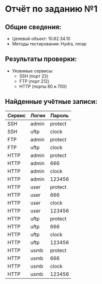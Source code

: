 # Отчёт по заданию №1

## Общие сведения:
- Целевой объект: 10.62.34.10
- Методы тестирования: Hydra, nmap

## Результаты проверки:
- Уязвимые сервисы:
  * SSH (порт 22)
  * FTP (порт 212)
  * HTTP (порты 80 и 700)

## Найденные учётные записи:
| Сервис | Логин | Пароль |
|--------|-------|--------|
| SSH    | admin | protect |
| SSH    | uftp  | clock   |
| FTP    | admin | protect |
| FTP    | uftp  | clock   |
| HTTP   | admin | protect |
| HTTP   | admin | 666     |
| HTTP   | admin | clock   |
| HTTP   | admin | 123456  |
| HTTP   | user  | protect |
| HTTP   | user  | 666     |
| HTTP   | user  | clock   |
| HTTP   | user  | 123456  |
| HTTP   | uftp  | protect |
| HTTP   | uftp  | 666     |
| HTTP   | uftp  | clock   |
| HTTP   | uftp  | 123456  |
| HTTP   | usmb  | protect |
| HTTP   | usmb  | 666     |
| HTTP   | usmb  | clock   |
| HTTP   | usmb  | 123456  |
